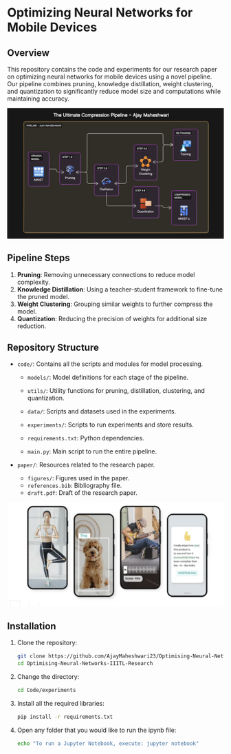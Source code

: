 # Optimizing Neural Networks for Mobile Devices

## Overview
This repository contains the code and experiments for our research paper on optimizing neural networks for mobile devices using a novel pipeline. Our pipeline combines pruning, knowledge distillation, weight clustering, and quantization to significantly reduce model size and computations while maintaining accuracy.

![alt text](/paper//figures/pipeline.jpg)

## Pipeline Steps
1. **Pruning**: Removing unnecessary connections to reduce model complexity.
2. **Knowledge Distillation**: Using a teacher-student framework to fine-tune the pruned model.
3. **Weight Clustering**: Grouping similar weights to further compress the model.
4. **Quantization**: Reducing the precision of weights for additional size reduction.

## Repository Structure
- `code/`: Contains all the scripts and modules for model processing.
  - `models/`: Model definitions for each stage of the pipeline.
  - `utils/`: Utility functions for pruning, distillation, clustering, and quantization.
  - `data/`: Scripts and datasets used in the experiments.

  - `experiments/`: Scripts to run experiments and store results.
  - `requirements.txt`: Python dependencies.
  - `main.py`: Main script to run the entire pipeline.

- `paper/`: Resources related to the research paper.
  - `figures/`: Figures used in the paper.
  - `references.bib`: Bibliography file.
  - `draft.pdf`: Draft of the research paper.



![alt text](/paper//figures/phone.jpg)



## Installation
1. Clone the repository:
   ```bash
   git clone https://github.com/AjayMaheshwari23/Optimising-Neural-Networks-IIITL-Research.git
   cd Optimising-Neural-Networks-IIITL-Research

2. Change the directory:
   ```bash
   cd Code/experiments

3. Install all the required libraries:
   ```bash
   pip install -r requirements.txt

4. Open any folder that you would like to run the ipynb file:
   ```bash
   echo "To run a Jupyter Notebook, execute: jupyter notebook"



